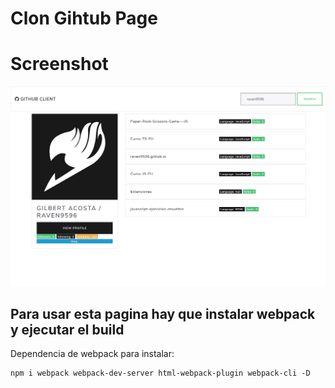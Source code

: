# Clon Gihtub Page

# Screenshot
![](./docs/Screenshot.png)

## Para usar esta pagina hay que instalar webpack y ejecutar el build

Dependencia de webpack para instalar:

```
npm i webpack webpack-dev-server html-webpack-plugin webpack-cli -D

```


